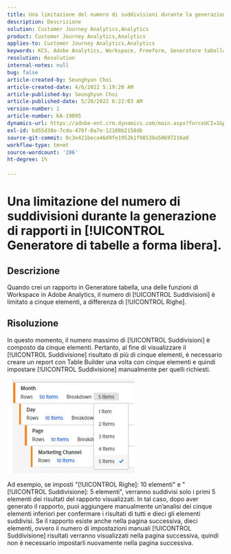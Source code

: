 ```yaml
---
title: Una limitazione del numero di suddivisioni durante la generazione di rapporti in [!UICONTROL Generatore di tabelle a forma libera].
description: Descrizione
solution: Customer Journey Analytics,Analytics
product: Customer Journey Analytics,Analytics
applies-to: Customer Journey Analytics,Analytics
keywords: KCS, Adobe Analytics, Workspace, Freeform, Generatore tabella, Limitazione
resolution: Resolution
internal-notes: null
bug: false
article-created-by: Seunghyun Choi
article-created-date: 4/6/2022 5:19:20 AM
article-published-by: Seunghyun Choi
article-published-date: 5/20/2022 6:22:03 AM
version-number: 1
article-number: KA-19095
dynamics-url: https://adobe-ent.crm.dynamics.com/main.aspx?forceUCI=1&pagetype=entityrecord&etn=knowledgearticle&id=b2adbf19-69b5-ec11-983f-000d3a5d0e57
exl-id: bd55d38e-7cda-478f-8a7e-12108b2158db
source-git-commit: 0c3e421beca46d9fe1952b1f98538a50697216a0
workflow-type: tm+mt
source-wordcount: '206'
ht-degree: 1%

---
```


# Una limitazione del numero di suddivisioni durante la generazione di rapporti in [!UICONTROL Generatore di tabelle a forma libera].

## Descrizione

Quando crei un rapporto in Generatore tabella, una delle funzioni di Workspace in Adobe Analytics, il numero di [!UICONTROL Suddivisioni] è limitato a cinque elementi, a differenza di [!UICONTROL Righe]. 

## Risoluzione


In questo momento, il numero massimo di [!UICONTROL Suddivisioni] è composto da cinque elementi. Pertanto, al fine di visualizzare il [!UICONTROL Suddivisione] risultato di più di cinque elementi, è necessario creare un report con Table Builder una volta con cinque elementi e quindi impostare [!UICONTROL Suddivisione] manualmente per quelli richiesti.

![](assets/936a2ca2-6ab5-ec11-983f-000d3a5d0e57.png)

Ad esempio, se imposti &quot;[!UICONTROL Righe]: 10 elementi&quot; e &quot;[!UICONTROL Suddivisione]: 5 elementi&quot;, verranno suddivisi solo i primi 5 elementi dei risultati del rapporto visualizzati. In tal caso, dopo aver generato il rapporto, puoi aggiungere manualmente un’analisi dei cinque elementi inferiori per confermare i risultati di tutti e dieci gli elementi suddivisi. Se il rapporto esiste anche nella pagina successiva, dieci elementi, ovvero il numero di impostazioni manuali [!UICONTROL Suddivisione] risultati verranno visualizzati nella pagina successiva, quindi non è necessario impostarli nuovamente nella pagina successiva.
